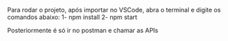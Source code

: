 Para rodar o projeto, após importar no VSCode, abra o terminal e digite os comandos abaixo: 
1- npm install 
2- npm start 

Posteriormente é só ir no postman e chamar as APIs